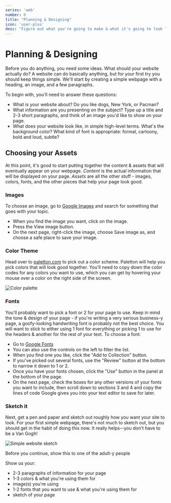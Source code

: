 ```yaml
---
series: 'web'
number: 0
title: "Planning & Designing"
icon: 'user-plus'
desc: "Figure out what you're going to make & what it's going to look like"
---
```

# Planning & Designing

Before you do anything, you need some ideas. What should your website actually do? A website can do basically anything, but for your first try you should keep things simple. We'll start by creating a simple webpage with a heading, an image, and a few paragraphs.

To begin with, you'll need to answer these questions:

- What is your website about? Do you like dogs, New York, or Pacman?
- What information are you presenting on the subject? Type up a title and 2-3 short paragraphs, and think of an image you'd like to show on your page.
- What does your website look like, in simple high-level terms. What's the background color? What kind of font is appropriate: formal, cartoony, bold and loud, subtle?


## Choosing your Assets
At this point, it's good to start putting together the content & assets that will eventually appear on your webpage.  *Content* is the actual information that will be displayed on your page.  *Assets* are all the other stuff - images, colors, fonts, and the other pieces that help your page look good.

### Images

To choose an image, go to [Google Images](https://www.google.com/imghp?gws_rd=ssl) and search for something that goes with your topic.

- When you find the image you want, click on the image.
- Press the View image button.
- On the next page, right-click the image, choose Save image as, and choose a safe place to save your image.

### Color Theme

Head over to [paletton.com](http://paletton.com/) to pick out a color scheme.  Paletton will help you pick colors that will look good together.  You'll need to copy down the color codes for any colors you want to use, which you can get by hovering your mouse over a color on the right side of the screen.

![Color palette](/img/paletton.png)

### Fonts

You'll probably want to pick a font or 2 for your page to use.   Keep in mind the tone & design of your page - if you're writing a very serious business-y page, a goofy-looking handwriting font is probably not the best choice.  You will want to stick to either using 1 font for everything or picking 1 to use for the headers & another for the rest of your text.  To choose a font:

- Go to [Google Fonts](http://google.com/fonts)
- You can also use the controls on the left to filter the list.
- When you find one you like, click the "Add to Collection" button.
- If you've picked out several fonts, use the "Review" button at the bottom to narrow it down to 1 or 2.
- Once you have your fonts chosen, click the "Use" button in the panel at the bottom of the page.
- On the next page, check the boxes for any other versions of your fonts you want to include, then scroll down to sections 3 and 4 and copy the lines of code Google gives you into your text editor to save for later.

### Sketch it

Next, get a pen and paper and sketch out roughly how you want your site to look. For your first simple webpage, there's not much to sketch out, but you should get in the habit of doing this now. It really helps--you don't have to be a Van Gogh!

![Simple website sketch](/img/website-drawing-scan.png)

<div class="panel panel-primary">
<div class="panel-heading">Before you continue, show this to one of the adult-y people</div>
  <div class="panel-body" markdown="1">

Show us your:

- 2-3 paragraphs of information for your page
- 1-3 colors & what you're using them for
- image(s) you're using
- 1-2 fonts that you want to use & what you're using them for
- sketch of your page

</div>
